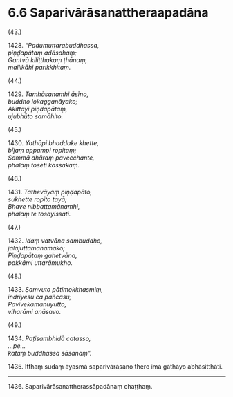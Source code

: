

# 6.6 Saparivārāsanattheraapadāna



(43.)

1428\. _“Padumuttarabuddhassa,_  
_piṇḍapātaṃ adāsahaṃ;_  
_Gantvā kiliṭṭhakaṃ ṭhānaṃ,_  
_mallikāhi parikkhitaṃ._  


(44.)

1429\. _Tamhāsanamhi āsīno,_  
_buddho lokagganāyako;_  
_Akittayi piṇḍapātaṃ,_  
_ujubhūto samāhito._  


(45.)

1430\. _Yathāpi bhaddake khette,_  
_bījaṃ appampi ropitaṃ;_  
_Sammā dhāraṃ pavecchante,_  
_phalaṃ toseti kassakaṃ._  


(46.)

1431\. _Tathevāyaṃ piṇḍapāto,_  
_sukhette ropito tayā;_  
_Bhave nibbattamānamhi,_  
_phalaṃ te tosayissati._  


(47.)

1432\. _Idaṃ vatvāna sambuddho,_  
_jalajuttamanāmako;_  
_Piṇḍapātaṃ gahetvāna,_  
_pakkāmi uttarāmukho._  


(48.)

1433\. _Saṃvuto pātimokkhasmiṃ,_  
_indriyesu ca pañcasu;_  
_Pavivekamanuyutto,_  
_viharāmi anāsavo._  


(49.)

1434\. _Paṭisambhidā catasso,_  
_…pe…_  
_kataṃ buddhassa sāsanaṃ”._  


1435\. Itthaṃ sudaṃ āyasmā saparivārāsano thero imā gāthāyo abhāsitthāti.

---

1436\. Saparivārāsanattherassāpadānaṃ chaṭṭhaṃ.





